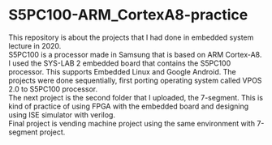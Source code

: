 # S5PC100-ARM_CortexA8-practice
This repository is about the projects that I had done in embedded system lecture in 2020.   
S5PC100 is a processor made in Samsung that is based on ARM Cortex-A8. 
I used the SYS-LAB 2 embedded board that contains the S5PC100 processor. This supports Embedded Linux and Google Android.
The projects were done sequentially, first porting operating system called VPOS 2.0 to S5PC100 processor.   
The next project is the second folder that I uploaded, the 7-segment.
This is kind of practice of using FPGA with the embedded board and designing using ISE simulator with verilog.   
Final project is vending machine project using the same environment with 7-segment project.
